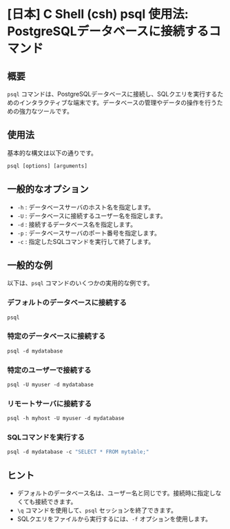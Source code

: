 # [日本] C Shell (csh) psql 使用法: PostgreSQLデータベースに接続するコマンド

## 概要
`psql` コマンドは、PostgreSQLデータベースに接続し、SQLクエリを実行するためのインタラクティブな端末です。データベースの管理やデータの操作を行うための強力なツールです。

## 使用法
基本的な構文は以下の通りです。

```csh
psql [options] [arguments]
```

## 一般的なオプション
- `-h` : データベースサーバのホスト名を指定します。
- `-U` : データベースに接続するユーザー名を指定します。
- `-d` : 接続するデータベース名を指定します。
- `-p` : データベースサーバのポート番号を指定します。
- `-c` : 指定したSQLコマンドを実行して終了します。

## 一般的な例
以下は、`psql` コマンドのいくつかの実用的な例です。

### デフォルトのデータベースに接続する
```csh
psql
```

### 特定のデータベースに接続する
```csh
psql -d mydatabase
```

### 特定のユーザーで接続する
```csh
psql -U myuser -d mydatabase
```

### リモートサーバに接続する
```csh
psql -h myhost -U myuser -d mydatabase
```

### SQLコマンドを実行する
```csh
psql -d mydatabase -c "SELECT * FROM mytable;"
```

## ヒント
- デフォルトのデータベース名は、ユーザー名と同じです。接続時に指定しなくても接続できます。
- `\q` コマンドを使用して、`psql` セッションを終了できます。
- SQLクエリをファイルから実行するには、`-f` オプションを使用します。